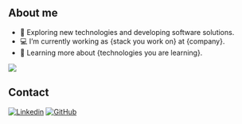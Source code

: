 ## About me

- 🚀 Exploring new technologies and developing software solutions.
- 💻 I’m currently working as {stack you work on} at {company}.
- 📖 Learning more about {technologies you are learning}.

![](https://skillicons.dev/icons?i=unity,blender,cs,python,visualstudio,pycharm,github)

<!--
<div>
<img height="120em" src="https://github-readme-stats.vercel.app/api/top-langs/?username=xofanna&layout=compact&count_private=true&theme=dracula"/>
<img height="160em" src="https://github-readme-stats.vercel.app/api?username=xofanna&show_icons=true&count_private=true&theme=dracula"/>
</div>

![C#](https://img.shields.io/badge/-C%23-333333?style=flat&logoColor=007ACC)
![Python](https://img.shields.io/badge/-Python-333333?style=flat&logoColor=007ACC)
![Visual Studio](https://img.shields.io/badge/-Visual%20Studio-333333?style=flat&logoColor=007ACC)
![Unity](https://img.shields.io/badge/-Unity-333333?style=flat&logoColor=007ACC)
![Blender](https://img.shields.io/badge/-Blender-333333?style=flat&logoColor=007ACC)
![GitHub](https://img.shields.io/badge/-GitHub-333333?style=flat&logo=github)
-->

## Contact

[![Linkedin](https://img.shields.io/badge/-username-blue?style=flat-square&logo=Linkedin&logoColor=white&link=LINK-DO-SEU-LINKEDIN)](LINK-DO-SEU-LINKEDIN)
[![GitHub](https://img.shields.io/github/followers/xofanna?label=follow&style=social)](https://github.com/xofanna)
